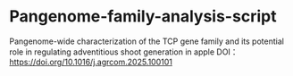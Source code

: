 # Pangenome-family-analysis-script
Pangenome-wide characterization of the TCP gene family and its potential role in regulating adventitious shoot generation in apple
DOI：https://doi.org/10.1016/j.agrcom.2025.100101
